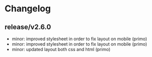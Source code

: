 # Changelog

## release/v2.6.0
* minor: improved stylesheet in order to fix layout on mobile (primo)
* minor: improved stylesheet in order to fix layout on mobile (primo)
* minor: updated layout both css and html (primo)
